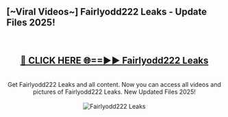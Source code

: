 <h2>[~Viral Videos~] Fairlyodd222 Leaks - Update Files 2025!</h2>
<br>
<div align="center">
<h2><a href="https://betterlinks.top/A2PfLJ" rel="nofollow">🔴 CLICK HERE 🌐==►► Fairlyodd222 Leaks</a></h2>
<br>
Get Fairlyodd222 Leaks and all content. Now you can access all videos and pictures of Fairlyodd222 Leaks. New Updated Files 2025!
<br>
<br>
<a href="https://betterlinks.top/A2PfLJ" rel="nofollow" data-target="animated-image.originalLink"><img src="https://i.ibb.co.com/WyWwxjT/player-gif2.gif" alt="Fairlyodd222 Leaks" style="max-width: 100%; display: inline-block;" data-target="animated-image.originalImage"></a>
</div>
<br>
